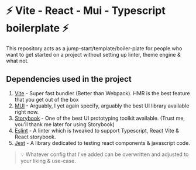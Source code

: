 # ⚡️ Vite - React - Mui - Typescript boilerplate ⚡️

This repository acts as a jump-start/template/boiler-plate for people who want to get started on a project without setting up linter, theme engine & what not.

## Dependencies used in the project

1. [Vite](https://vitejs.dev/) - Super fast bundler (Better than Webpack). HMR is the best feature that you get out of the box
2. [MUI](https://mui.com/) - Arguably, I yet again specify, arguably the best UI library available right now.
3. [Storybook](https://storybook.js.org/) - One of the best UI prototyping toolkit available. (Trust me, you'll thank me later for using Storybook)
4. [Eslint](https://eslint.org/) - A linter which is tweaked to support Typescript, React Vite & React storybook.
5. [Jest](https://jestjs.io/) - A library dedicated to testing react components & javascript code.

> 💡 Whatever config that I've added can be overwritten and adjusted to your liking & use-case.
